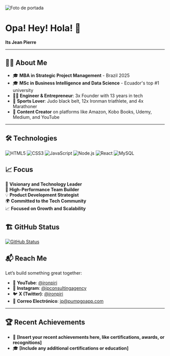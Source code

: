 ![Foto de portada](https://i.postimg.cc/gJJ495Tx/Github-Banner-Jean-Pierre-Rodriguez.png) <!-- Asegúrate de poner el link a tu foto de portada aquí -->

# Opa! Hey! Hola! 👋  
**Its Jean Pierre**  

---

## 🧑‍💻 **About Me**

- 🎓 **MBA in Strategic Project Management** - Brazil 2025  
- 🎓 **MSc in Business Intelligence and Data Science** - Ecuador's top #1 university  
- 👨‍💻 **Engineer & Entrepreneur**: 3x Founder with 13 years in tech  
- 🏅 **Sports Lover**: Judo black belt, 12x Ironman triathlete, and 4x Marathoner  
- 🎥 **Content Creator** on platforms like Amazon, Kobo Books, Udemy, Medium, and YouTube  

---

## 🛠️ **Technologies**  
  ![HTML5](https://img.shields.io/badge/HTML5-E34F26?style=flat&logo=html5&logoColor=white) ![CSS3](https://img.shields.io/badge/CSS3-1572B6?style=flat&logo=css3&logoColor=white) ![JavaScript](https://img.shields.io/badge/JavaScript-F7DF1E?style=flat&logo=javascript&logoColor=black) ![Node.js](https://img.shields.io/badge/Node.js-339933?style=flat&logo=node.js&logoColor=white) ![React](https://img.shields.io/badge/React-61DAFB?style=flat&logo=react&logoColor=black) ![MySQL](https://img.shields.io/badge/MySQL-003B57?style=flat&logo=mysql&logoColor=white)
  
## 📈 **Focus**  
🚀 **Visionary and Technology Leader**  
👥 **High-Performance Team Builder**  
💡 **Product Development Strategist**  
🌍 **Committed to the Tech Community**  
📈 **Focused on Growth and Scalability**

## 🏗️ **GitHub Status**  
[![GitHub Status](https://github-readme-stats.vercel.app/api?username=[TuUsuarioGitHub]&show_icons=true&count_private=true&hide=prs&theme=radical)](https://github.com/[TuUsuarioGitHub])

## 📬 **Reach Me**  
Let’s build something great together:

- 🎥 **YouTube**: [@ironpiri](https://www.youtube.com/@ironpiri)
- 📸 **Instagram**: [@jpconsultingagency](https://www.instagram.com/jpconsultingagency/)
- 🐦 **X (Twitter)**: [@ironpiri](https://x.com/ironpiri)
- 📧 **Correo Electrónico**: [jp@pumpgoapp.com](mailto:jp@pumpgoapp.com)

---

## 🏆 **Recent Achievements**  
- 🏅 **[Insert your recent achievements here, like certifications, awards, or recognitions]**  
- 🎓 **[Include any additional certifications or education]**  

